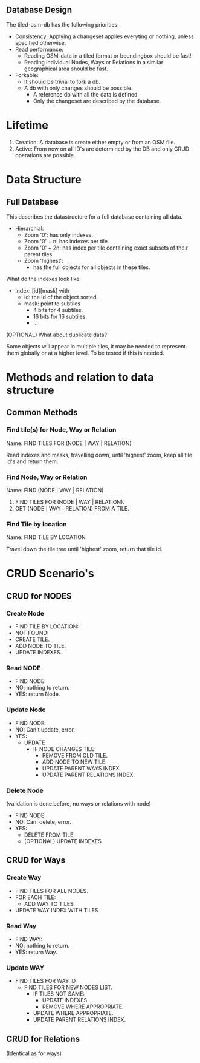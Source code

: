 Database Design
---------------

The tiled-osm-db has the following priorities:

- Consistency: Applying a changeset applies everyting or nothing, unless specified otherwise.
- Read performance: 
	- Reading OSM-data in a tiled format or boundingbox should be fast!
	- Reading individual Nodes, Ways or Relations in a similar geographical area should be fast.
- Forkable:
  - It should be trivial to fork a db.
  - A db with only changes should be possible.
    - A reference db with all the data is defined.
	- Only the changeset are described by the database.
	
# Lifetime

1. Creation: A database is create either empty or from an OSM file.
2. Active: From now on all ID's are determined by the DB and only CRUD operations are possible.
  
# Data Structure

## Full Database

This describes the datastructure for a full database containing all data.

- Hierarchial:
  - Zoom '0': has only indexes.
  - Zoom '0' + n: has indexes per tile.
  - Zoom '0' + 2n: has index per tile containing exact subsets of their parent tiles.
  - Zoom 'highest': 
	- has the full objects for all objects in these tiles.
  
What do the indexes look like:
- Index: [id][mask]
 with 
  - id: the id of the object sorted.
  - mask: point to subtiles
	- 4 bits for 4 subtiles.
	- 16 bits for 16 subtiles.
	- ...

(OPTIONAL) What about duplicate data?

Some objects will appear in multiple tiles, it may be needed to represent them globally or at a higher level. To be tested if this is needed.

# Methods and relation to data structure

## Common Methods

### Find tile(s) for Node, Way or Relation

Name: FIND TILES FOR (NODE | WAY | RELATION)

Read indexes and masks, travelling down, until 'highest' zoom, keep all tile id's and return them.

### Find Node, Way or Relation

Name: FIND (NODE | WAY | RELATION)

1. FIND TILES FOR (NODE | WAY | RELATION).
2. GET (NODE | WAY | RELATION) FROM A TILE.
  
### Find Tile by location

Name: FIND TILE BY LOCATION

Travel down the tile tree until 'highest' zoom, return that tile id.

# CRUD Scenario's

## CRUD for NODES
  
### Create Node

- FIND TILE BY LOCATION:
 - NOT FOUND:
  - CREATE TILE.
 - ADD NODE TO TILE.
 - UPDATE INDEXES.

### Read NODE

- FIND NODE:
 - NO: nothing to return.
 - YES: return Node.

### Update Node

- FIND NODE:
 - NO: Can't update, error.
 - YES: 
   - UPDATE 
     - IF NODE CHANGES TILE:
	   - REMOVE FROM OLD TILE.
	   - ADD NODE TO NEW TILE.
	   - UPDATE PARENT WAYS INDEX.
	   - UPDATE PARENT RELATIONS INDEX.

### Delete Node

(validation is done before, no ways or relations with node)

- FIND NODE:
 - NO: Can' delete, error.
 - YES:
	- DELETE FROM TILE
	- (OPTIONAL) UPDATE INDEXES
 
## CRUD for Ways

### Create Way

- FIND TILES FOR ALL NODES.
- FOR EACH TILE:
	- ADD WAY TO TILES
- UPDATE WAY INDEX WITH TILES

### Read Way

- FIND WAY:
 - NO: nothing to return.
 - YES: return Way.
 
### Update WAY

- FIND TILES FOR WAY ID
  - FIND TILES FOR NEW NODES LIST.
	- IF TILES NOT SAME:
	  - UPDATE INDEXES.
	  - REMOVE WHERE APPROPRIATE.
	- UPDATE WHERE APPROPRIATE.
	- UPDATE PARENT RELATIONS INDEX.
	
## CRUD for Relations

(Identical as for ways)
